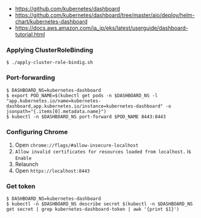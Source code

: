 - https://github.com/kubernetes/dashboard
- https://github.com/kubernetes/dashboard/tree/master/aio/deploy/helm-chart/kubernetes-dashboard
- https://docs.aws.amazon.com/ja_jp/eks/latest/userguide/dashboard-tutorial.html

### Applying ClusterRoleBinding

```shell
$ ./apply-cluster-role-bindig.sh
```

### Port-forwarding  

```shell
$ DASHBOARD_NS=kubernetes-dashboard
$ export POD_NAME=$(kubectl get pods -n $DASHBOARD_NS -l "app.kubernetes.io/name=kubernetes-dashboard,app.kubernetes.io/instance=kubernetes-dashboard" -o jsonpath="{.items[0].metadata.name}")
$ kubectl -n $DASHBOARD_NS port-forward $POD_NAME 8443:8443
```

### Configuring Chrome

1. Open `chrome://flags/#allow-insecure-localhost`
2. `Allow invalid certificates for resources loaded from localhost.` is `Enable`
3. Relaunch
4. Open `https://localhost:8443`

### Get token

```shell
$ DASHBOARD_NS=kubernetes-dashboard
$ kubectl -n $DASHBOARD_NS describe secret $(kubectl -n $DASHBOARD_NS get secret | grep kubernetes-dashboard-token | awk '{print $1}')
```